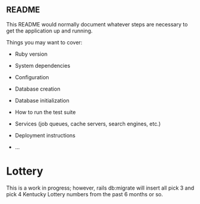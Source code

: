 ## README

This README would normally document whatever steps are necessary to get the
application up and running.

Things you may want to cover:

* Ruby version

* System dependencies

* Configuration

* Database creation

* Database initialization

* How to run the test suite

* Services (job queues, cache servers, search engines, etc.)

* Deployment instructions

* ...
# Lottery

This is a work in progress; however, rails db:migrate will insert all pick 3 and pick 4 Kentucky Lottery numbers from the past 6 months or so.
